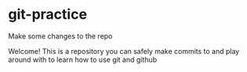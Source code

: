 # git-practice
Make some changes to the repo

Welcome! This is a repository you can safely make commits to and play around with to learn how to use git and github
